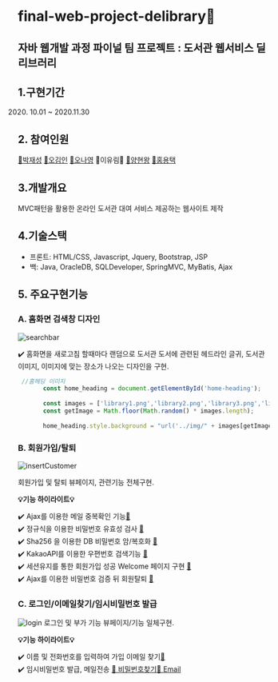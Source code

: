 # final-web-project-delibrary📖
## 자바 웹개발 과정 파이널 팀 프로젝트 : 도서관 웹서비스 딜리브러리

## 1.구현기간
2020. 10.01 ~ 2020.11.30

## 2. 참여인원 
[📘박재성](https://github.com/wotjd0860)
[📗오김인](https://github.com/inhalin)
[📒오나영](https://github.com/ohna93)
📙이유림👋
[📓양현왕](https://github.com/YangHyeonWang)
[📔홍용택](https://github.com/yongtaek12)

## 3.개발개요
MVC패턴을 활용한 온라인 도서관 대여 서비스 제공하는 웹사이트 제작 

## 4.기술스택
  - 프론트: HTML/CSS, Javascript, Jquery, Bootstrap, JSP
  - 백: Java, OracleDB, SQLDeveloper, SpringMVC, MyBatis, Ajax

## 5. 주요구현기능

  ### A. 홈화면 검색창 디자인  
  
  ![searchbar](delibraryGIF/01.home.gif)
  
  ✔️ 홈화면을 새로고침 할때마다 랜덤으로 도서관 도서에 관련된 헤드라인 글귀, 
  도서관 이미지, 이미지에 맞는 장소가
  나오는 디자인을 구현.  
  
  ```javascript 
   //홈헤딩 이미지
         const home_heading = document.getElementById('home-heading');
      
         const images = ['library1.png','library2.png','library3.png','library4.png','library5.png','library6.png','library7.png','library8.jpg'];
         const getImage = Math.floor(Math.random() * images.length);
         
         home_heading.style.background = "url('../img/" + images[getImage] + "')";
  ```
  
  
  
  ### B. 회원가입/탈퇴
  ![insertCustomer](delibraryGIF/02.join.gif)
  
  회원가입 및 탈퇴 뷰페이지, 관련기능 전체구현.  
  
  **💡기능 하이라이트💡**
    
   ✔️ Ajax를 이용한 메일 중복확인 기능[🔗](https://github.com/yurimnim/final-web-project-delibrary/blob/main/delibraryGIF/03.join_01.gif)  
   ✔️ 정규식을 이용한 비밀번호 유효성 검사 [🔗](https://github.com/yurimnim/final-web-project-delibrary/blob/main/delibraryGIF/04.join_02.gif)  
   ✔️ Sha256 을 이용한 DB 비밀번호 암/복호화 [🔗](https://github.com/yurimnim/final-web-project-delibrary/blob/main/delibraryGIF/12.sha.png)  
   ✔️ KakaoAPI를 이용한 우편번호 검색기능 [🔗](https://github.com/yurimnim/final-web-project-delibrary/blob/main/delibraryGIF/05.join_04.gif)  
   ✔️ 세션유지를 통한 회원가입 성공 Welcome 페이지 구현 [🔗](https://github.com/yurimnim/final-web-project-delibrary/blob/main/delibraryGIF/06.join_05.gif)  
   ✔️ Ajax를 이용한 비밀번호 검증 뒤 회원탈퇴 [🔗](https://github.com/yurimnim/final-web-project-delibrary/blob/main/delibraryGIF/08.out.gif)  
     
 
  ### C. 로그인/이메일찾기/임시비밀번호 발급  
  
  ![login](delibraryGIF/07.login.gif)
  로그인 및 부가 기능 뷰페이지/기능 일체구현.  
    
   **💡기능 하이라이트💡**
    
   ✔️ 이름 및 전화번호를 입력하여 가입 이메일 찾기[🔗](https://github.com/yurimnim/final-web-project-delibrary/blob/main/delibraryGIF/09.email.gif)  
   ✔️ 임시비밀번호 발급, 메일전송 [🔗 비밀번호찾기](https://github.com/yurimnim/final-web-project-delibrary/blob/main/delibraryGIF/09.pwd.gif)[🔗 Email](https://github.com/yurimnim/final-web-project-delibrary/blob/main/delibraryGIF/10.pwdmail.gif) 
   
   
 
     
   
  


